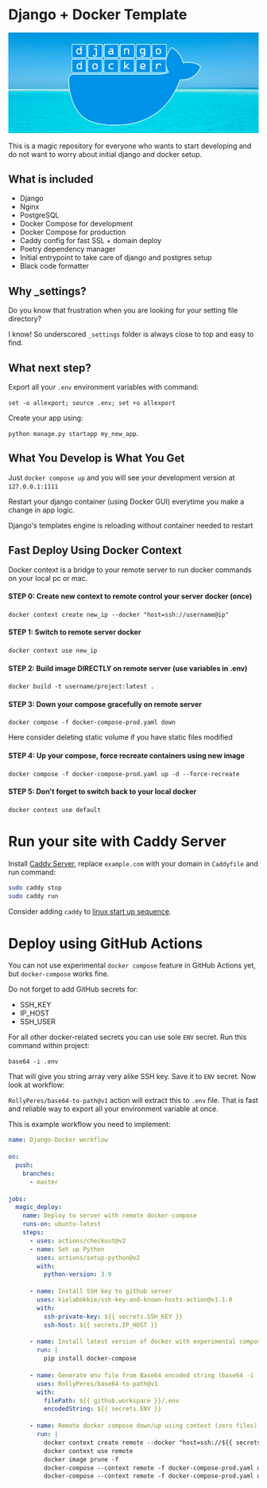 # Django + Docker Template
<img src=https://raw.githubusercontent.com/matacoder/matacoder/main/django-docker-sea.png>

This is a magic repository for everyone who wants to start developing and do not want to worry about initial django and docker setup.

## What is included

- Django
- Nginx
- PostgreSQL
- Docker Compose for development
- Docker Compose for production
- Caddy config for fast SSL + domain deploy
- Poetry dependency manager
- Initial entrypoint to take care of django and postgres setup
- Black code formatter

## Why _settings?

Do you know that frustration when you are looking for your setting file directory?

I know! So underscored `_settings` folder is always close to top and easy to find.

## What next step?

Export all your `.env` environment variables with command: 

`set -o allexport; source .env; set +o allexport`

Create your app using:

`python manage.py startapp my_new_app`.

## What You Develop is What You Get

Just `docker compose up` and you will see your development version at `127.0.0.1:1111`

Restart your django container (using Docker GUI) everytime you make a change in app logic.

Django's templates engine is reloading without container needed to restart

## Fast Deploy Using Docker Context

Docker context is a bridge to your remote server to run docker commands on your local pc or mac.

#### STEP 0: Create new context to remote control your server docker (once)

`docker context create new_ip --docker "host=ssh://username@ip"`

#### STEP 1: Switch to remote server docker

`docker context use new_ip`

#### STEP 2: Build image DIRECTLY on remote server (use variables in .env)

`docker build -t username/project:latest .`

#### STEP 3: Down your compose gracefully on remote server

`docker compose -f docker-compose-prod.yaml down`

Here consider deleting static volume if you have static files modified

#### STEP 4: Up your compose, force recreate containers using new image

`docker compose -f docker-compose-prod.yaml up -d --force-recreate`

#### STEP 5: Don't forget to switch back to your local docker

`docker context use default`

# Run your site with Caddy Server

Install [Caddy Server](https://caddyserver.com), replace `example.com` with your domain in `Caddyfile` and run command:

```bash
sudo caddy stop
sudo caddy run
```

Consider adding `caddy` to [linux start up sequence](https://caddy.community/t/want-caddy-to-run-automatically-on-boot/5240).

# Deploy using GitHub Actions

You can not use experimental `docker compose` feature in GitHub Actions yet, but `docker-compose` works fine.

Do not forget to add GitHub secrets for:

- SSH_KEY
- IP_HOST
- SSH_USER

For all other docker-related secrets you can use sole `ENV` secret. Run this command within project:

`base64 -i .env`

That will give you string array very alike SSH key. Save it to `ENV` secret. Now look at workflow:

`RollyPeres/base64-to-path@v1` action will extract this to `.env` file. That is fast and reliable way to export all your environment variable at once.

This is example workflow you need to implement:

```yaml
name: Django-Docker workflow

on:
  push:
    branches:
      - master

jobs:
  magic_deploy:
    name: Deploy to server with remote docker-compose
    runs-on: ubuntu-latest
    steps:
      - uses: actions/checkout@v2
      - name: Set up Python
        uses: actions/setup-python@v2
        with:
          python-version: 3.9

      - name: Install SSH key to github server
        uses: kielabokkie/ssh-key-and-known-hosts-action@v1.1.0
        with:
          ssh-private-key: ${{ secrets.SSH_KEY }}
          ssh-host: ${{ secrets.IP_HOST }}

      - name: Install latest version of docker with experimental compose support
        run: |
          pip install docker-compose

      - name: Generate env file from Base64 encoded string (base64 -i .env)
        uses: RollyPeres/base64-to-path@v1
        with:
          filePath: ${{ github.workspace }}/.env
          encodedString: ${{ secrets.ENV }}

      - name: Remote docker compose down/up using context (zero files)
        run: |
          docker context create remote --docker "host=ssh://${{ secrets.SSH_USER }}@${{ secrets.IP_HOST }}"
          docker context use remote
          docker image prune -f
          docker-compose --context remote -f docker-compose-prod.yaml down
          docker-compose --context remote -f docker-compose-prod.yaml up -d --build --force-recreate
```
